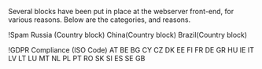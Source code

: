 Several blocks have been put in place at the webserver front-end, for various reasons.  Below are the categories, and reasons.

!Spam
Russia (Country block)
China(Country block)
Brazil(Country block)

!GDPR Compliance (ISO Code)
AT
BE
BG
CY
CZ
DK
EE
FI
FR
DE
GR
HU
IE
IT
LV
LT
LU
MT
NL
PL
PT
RO
SK
SI
ES
SE
GB
